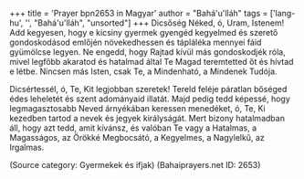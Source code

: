 +++
title = 'Prayer bpn2653 in Magyar'
author = "Bahá'u'lláh"
tags = ['lang-hu', '', "Bahá'u'lláh", "unsorted"]
+++
Dicsőség Néked, ó, Uram, Istenem! Add kegyesen, hogy e kicsiny gyermek gyengéd kegyelmed és szerető gondoskodásod emlőjén növekedhessen és tápláléka mennyei fáid gyümölcse legyen. Ne engedd, hogy Rajtad kívül más gondoskodjék róla, mivel legfőbb akaratod és hatalmad által Te Magad teremtetted őt és hívtad e létbe. Nincsen más Isten, csak Te, a Mindenható, a Mindenek Tudója.

Dicsértessél, ó, Te, Kit legjobban szeretek! Tereld feléje páratlan bőséged édes leheletét és szent adományaid illatát. Majd pedig tedd képessé, hogy legmagasztosabb Neved árnyékában keressen menedéket, ó, Te, Ki kezedben tartod a nevek és jegyek királyságát. Mert bizony hatalmadban áll, hogy azt tedd, amit kívánsz, és valóban Te vagy a Hatalmas, a Magasságos, az Örökké Megbocsátó, a Kegyelmes, a Nagylelkű, az Irgalmas.

(Source category: Gyermekek és ifjak)
(Bahaiprayers.net ID: 2653)

